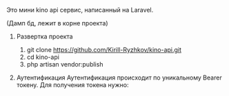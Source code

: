 Это мини kino api сервис, написанный на Laravel. 

(Дамп бд, лежит в корне проекта)

1. Развертка проекта
    1. git clone https://github.com/Kirill-Ryzhkov/kino-api.git
    2. cd kino-api
    3. php artisan vendor:publish

2. Аутентификация
Аутентификация происходит по уникальному Bearer токену. Для получения токена нужно:
    
